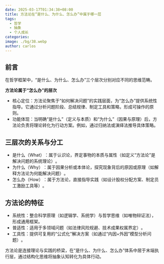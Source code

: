 ```yaml
---
date: 2025-03-17T01:34:38+08:00
title: 方法论在“是什么、为什么、怎么办”中属于哪一层
tags:
  - 哲学
  - 抽象
  - 个人成长
categories: 
image: ./bg/38.webp
author: carlos
---
```


## 前言

在哲学框架中，“是什么、为什么、怎么办”三个层次分别对应不同的思维范畴。

**方法论属于“怎么办”的层次**

- 核心定位‌：方法论聚焦于“如何解决问题”的实践层面，为“怎么办”提供系统性指导。它通过分析问题阶段、总结规律、制定工具和策略，形成可操作的原则‌。
- 功能体现‌：当明确“是什么”（定义与本质）和“为什么”（因果与原理）后，方法论负责将理论转化为行动方案。例如，通过归纳法或演绎法推导具体策略‌。

## 三层次的关系与分工

- 是什么（What）‌：属于‌认识论‌，界定事物的本质与属性（如定义“方法论”是解决问题的系统理论）‌。
- ‌为什么（Why）‌：属于‌因果分析或本体论‌，探究现象背后的原因或原理（如解释方法论为何能解决问题）‌。
- 怎么办（How）‌：属于‌方法论‌，直接指导实践（如设计股权分配方案、制定员工激励工具等）‌。

## 方法论的特征

- 系统性‌：整合科学原理（如逻辑学、系统学）与哲学思维（如唯物辩证法），形成通用框架‌。
- 普适性‌：适用于多领域问题（如法律风险规避、技术成果权属界定）‌。
- 工具性‌：提供可复用的“公式化”解决方案（如通过“内因+外因”模型分析问题）‌。

方法论是连接理论与实践的桥梁，在“是什么、为什么、怎么办”体系中居于末端执行层，通过结构化思维将抽象认知转化为具体行动‌。
